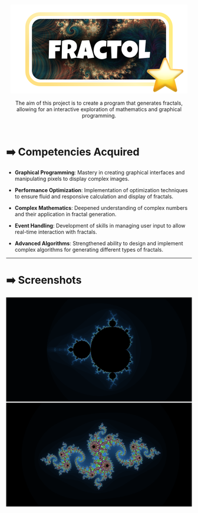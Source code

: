 <div align="center">
  <a href="https://github.com/mpeyre-s/42_fractol"><img src="https://github.com/mpeyre-s/42_project_badges/raw/main/badges/fractol_bonus.svg"/></a>
  <p>The aim of this project is to create a program that generates fractals, allowing for an interactive exploration of mathematics and graphical programming.</p>
  <br>
</div>

# ➡️ Competencies Acquired

- **Graphical Programming**: Mastery in creating graphical interfaces and manipulating pixels to display complex images.

- **Performance Optimization**: Implementation of optimization techniques to ensure fluid and responsive calculation and display of fractals.

- **Complex Mathematics**: Deepened understanding of complex numbers and their application in fractal generation.

- **Event Handling**: Development of skills in managing user input to allow real-time interaction with fractals.

- **Advanced Algorithms**: Strengthened ability to design and implement complex algorithms for generating different types of fractals.
  
---

# ➡️ Screenshots

![image](https://github.com/mpeyre-s/42_fract_ol/raw/main/screenshots/mandelbrot.png)
![image](https://github.com/mpeyre-s/42_fract_ol/raw/main/screenshots/julia.png)
